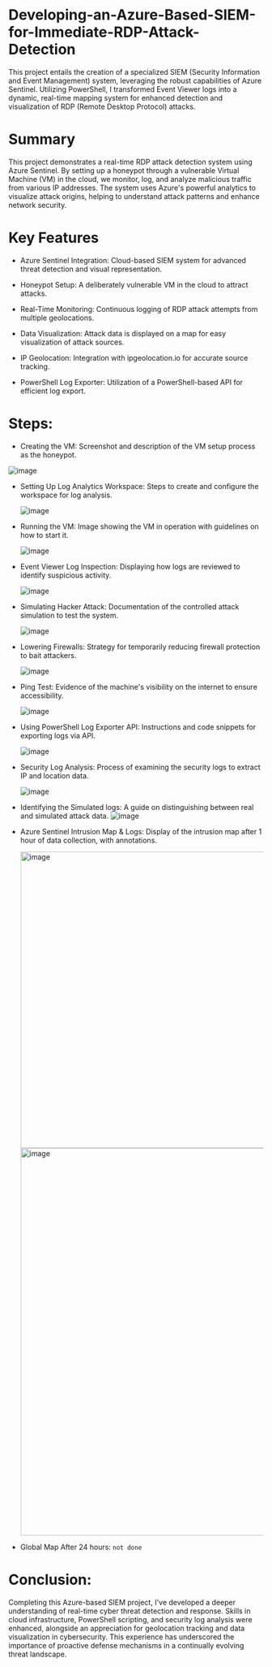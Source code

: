 # Developing-an-Azure-Based-SIEM-for-Immediate-RDP-Attack-Detection
This project entails the creation of a specialized SIEM (Security Information and Event Management) system, leveraging the robust capabilities of Azure Sentinel. Utilizing PowerShell, I transformed Event Viewer logs into a dynamic, real-time mapping system for enhanced detection and visualization of RDP (Remote Desktop Protocol) attacks. 


# Summary
This project demonstrates a real-time RDP attack detection system using Azure Sentinel. By setting up a honeypot through a vulnerable Virtual Machine (VM) in the cloud, we monitor, log, and analyze malicious traffic from various IP addresses. The system uses Azure's powerful analytics to visualize attack origins, helping to understand attack patterns and enhance network security.

# Key Features
- Azure Sentinel Integration: Cloud-based SIEM system for advanced threat detection and visual representation.

- Honeypot Setup: A deliberately vulnerable VM in the cloud to attract attacks.

- Real-Time Monitoring: Continuous logging of RDP attack attempts from multiple geolocations.

- Data Visualization: Attack data is displayed on a map for easy visualization of attack sources.

- IP Geolocation: Integration with ipgeolocation.io for accurate source tracking.

- PowerShell Log Exporter: Utilization of a PowerShell-based API for efficient log export.

# Steps:
- Creating the VM: Screenshot and description of the VM setup process as the honeypot.
  
![image](https://github.com/YeranG30/Developing-an-Azure-Based-SIEM-for-Immediate-RDP-Attack-Detection/assets/74067706/29178532-5e89-42af-8f41-02aa2b5626d5)

- Setting Up Log Analytics Workspace: Steps to create and configure the workspace for log analysis.
  
  ![image](https://github.com/YeranG30/Developing-an-Azure-Based-SIEM-for-Immediate-RDP-Attack-Detection/assets/74067706/ac7aa9ef-0706-4d15-ae10-72be9c44d902)

- Running the VM: Image showing the VM in operation with guidelines on how to start it.
  
  ![image](https://github.com/YeranG30/Developing-an-Azure-Based-SIEM-for-Immediate-RDP-Attack-Detection/assets/74067706/24c92b56-4d80-440d-b491-088ac39b9b8a)

- Event Viewer Log Inspection: Displaying how logs are reviewed to identify suspicious activity.
  
  ![image](https://github.com/YeranG30/Developing-an-Azure-Based-SIEM-for-Immediate-RDP-Attack-Detection/assets/74067706/de28a009-ffdf-450f-be20-835f304fb732)

- Simulating Hacker Attack: Documentation of the controlled attack simulation to test the system.
  
  ![image](https://github.com/YeranG30/Developing-an-Azure-Based-SIEM-for-Immediate-RDP-Attack-Detection/assets/74067706/80858c2f-b2f8-4ffc-bc96-b6ae2a2ee159)

- Lowering Firewalls: Strategy for temporarily reducing firewall protection to bait attackers.
  
  ![image](https://github.com/YeranG30/Developing-an-Azure-Based-SIEM-for-Immediate-RDP-Attack-Detection/assets/74067706/fb925ba5-eaf9-4e16-a584-08aefd4cfa21)

- Ping Test: Evidence of the machine's visibility on the internet to ensure accessibility.
  
  ![image](https://github.com/YeranG30/Developing-an-Azure-Based-SIEM-for-Immediate-RDP-Attack-Detection/assets/74067706/df790f8a-aeb3-41a0-a78b-92043cb33fed)

- Using PowerShell Log Exporter API: Instructions and code snippets for exporting logs via API.
  
  ![image](https://github.com/YeranG30/Developing-an-Azure-Based-SIEM-for-Immediate-RDP-Attack-Detection/assets/74067706/6b870144-019e-42c9-a01a-7a4a5a084914)

- Security Log Analysis: Process of examining the security logs to extract IP and location data.
  
  ![image](https://github.com/YeranG30/Developing-an-Azure-Based-SIEM-for-Immediate-RDP-Attack-Detection/assets/74067706/05a14a2e-cf4a-40af-82d9-ab246c94e5d6)

- Identifying the Simulated logs: A guide on distinguishing between real and simulated attack data.
  ![image](https://github.com/YeranG30/Developing-an-Azure-Based-SIEM-for-Immediate-RDP-Attack-Detection/assets/74067706/914f8722-9be6-4c7e-931c-e02473397c34)

  
- Azure Sentinel Intrusion Map & Logs: Display of the intrusion map after 1 hour of data collection, with annotations.
    
  <img width="584" alt="image" src="https://github.com/YeranG30/Developing-an-Azure-Based-SIEM-for-Immediate-RDP-Attack-Detection/assets/74067706/b7d034fd-3df5-4f85-b7df-651cd2382798">
  <img width="763" alt="image" src="https://github.com/YeranG30/Developing-an-Azure-Based-SIEM-for-Immediate-RDP-Attack-Detection/assets/74067706/721df121-ff1f-4d80-84b1-352f8f95f358">


- Global Map After 24 hours:
  ```not done ```

# Conclusion: 
Completing this Azure-based SIEM project, I've developed a deeper understanding of real-time cyber threat detection and response. Skills in cloud infrastructure, PowerShell scripting, and security log analysis were enhanced, alongside an appreciation for geolocation tracking and data visualization in cybersecurity. This experience has underscored the importance of proactive defense mechanisms in a continually evolving threat landscape.


  
